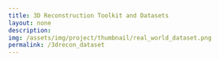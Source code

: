 ```yaml
---
title: 3D Reconstruction Toolkit and Datasets
layout: none
description: 
img: /assets/img/project/thumbnail/real_world_dataset.png
permalink: /3drecon_dataset
---
```

